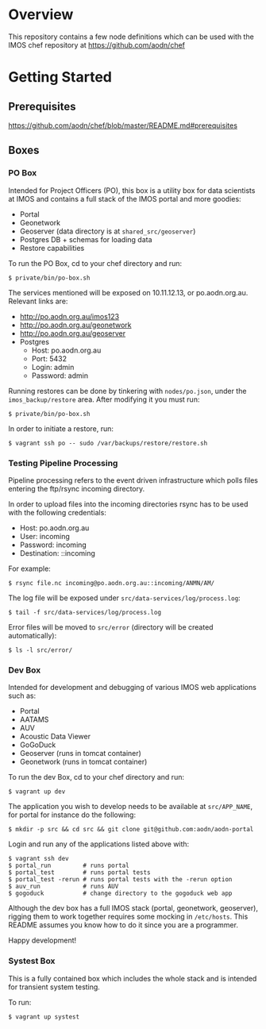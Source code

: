# Overview

This repository contains a few node definitions which can be used with the IMOS
chef repository at https://github.com/aodn/chef

# Getting Started

## Prerequisites

https://github.com/aodn/chef/blob/master/README.md#prerequisites

## Boxes

### PO Box

Intended for Project Officers (PO), this box is a utility box for data
scientists at IMOS and contains a full stack of the IMOS portal and more
goodies:
 * Portal
 * Geonetwork
 * Geoserver (data directory is at `shared_src/geoserver`)
 * Postgres DB + schemas for loading data
 * Restore capabilities

To run the PO Box, cd to your chef directory and run:
```
$ private/bin/po-box.sh
```

The services mentioned will be exposed on 10.11.12.13, or po.aodn.org.au.
Relevant links are:
 * http://po.aodn.org.au/imos123
 * http://po.aodn.org.au/geonetwork
 * http://po.aodn.org.au/geoserver
 * Postgres
   * Host: po.aodn.org.au
   * Port: 5432
   * Login: admin
   * Password: admin

Running restores can be done by tinkering with `nodes/po.json`, under the
`imos_backup/restore` area. After modifying it you must run:
```
$ private/bin/po-box.sh
```

In order to initiate a restore, run:
```
$ vagrant ssh po -- sudo /var/backups/restore/restore.sh
```

### Testing Pipeline Processing

Pipeline processing refers to the event driven infrastructure which polls files
entering the ftp/rsync incoming directory.

In order to upload files into the incoming directories rsync has to be used
with the following credentials:
 * Host: po.aodn.org.au
 * User: incoming
 * Password: incoming
 * Destination: ::incoming

For example:
```
$ rsync file.nc incoming@po.aodn.org.au::incoming/ANMN/AM/
```

The log file will be exposed under `src/data-services/log/process.log`:
```
$ tail -f src/data-services/log/process.log
```

Error files will be moved to `src/error` (directory will be created automatically):
```
$ ls -l src/error/
```

### Dev Box

Intended for development and debugging of various IMOS web applications such as:
 * Portal
 * AATAMS
 * AUV
 * Acoustic Data Viewer
 * GoGoDuck
 * Geoserver (runs in tomcat container)
 * Geonetwork (runs in tomcat container)

To run the dev Box, cd to your chef directory and run:
```
$ vagrant up dev
```

The application you wish to develop needs to be available at `src/APP_NAME`,
for portal for instance do the following:
```
$ mkdir -p src && cd src && git clone git@github.com:aodn/aodn-portal
```

Login and run any of the applications listed above with:
```
$ vagrant ssh dev
$ portal_run         # runs portal
$ portal_test        # runs portal tests
$ portal_test -rerun # runs portal tests with the -rerun option
$ auv_run            # runs AUV
$ gogoduck           # change directory to the gogoduck web app
```

Although the dev box has a full IMOS stack (portal, geonetwork, geoserver),
rigging them to work together requires some mocking in `/etc/hosts`. This
README assumes you know how to do it since you are a programmer.

Happy development!

### Systest Box

This is a fully contained box which includes the whole stack and is intended
for transient system testing.

To run:
```
$ vagrant up systest
```
